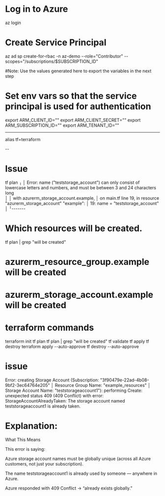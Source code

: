 # Log in to Azure

 az login
 
 # Create Service Principal

 az ad sp create-for-rbac -n az-demo --role="Contributor" --scopes="/subscriptions/$SUBSCRIPTION_ID"

#Note: Use the values generated here to export the variables in the next step

# Set env vars so that the service principal is used for authentication

export ARM_CLIENT_ID=""
export ARM_CLIENT_SECRET=""
export ARM_SUBSCRIPTION_ID=""
export ARM_TENANT_ID=""

-----
alias tf=terraform

--
# Issue

tf plan
╷
│ Error: name ("teststorage_account") can only consist of lowercase letters and numbers, and must be between 3 and 24 characters long      
│
│   with azurerm_storage_account.example,
│   on main.tf line 19, in resource "azurerm_storage_account" "example":
│   19:     name = "teststorage_account"
│
╵-------
# Which resources will be created.
tf plan | grep "will be created"
  # azurerm_resource_group.example will be created
  # azurerm_storage_account.example will be created

# terraform commands

  terraform init
  tf plan
  tf plan | grep "will be created"
  tf validate
  tf apply 
  tf destroy
  terraform apply --auto-approve
  tf destroy --auto-approve

  # issue 
  Error: creating Storage Account (Subscription: "3f90479e-22ad-4b08-9bf2-3ec64764e205"
│ Resource Group Name: "example_resources"
│ Storage Account Name: "teststorageaccount1"): performing Create: unexpected status 409 (409 Conflict) with error: StorageAccountAlreadyTaken: The storage account named teststorageaccount1 is already taken.

# Explanation:

What This Means

This error is saying:

Azure storage account names must be globally unique (across all Azure customers, not just your subscription).

The name teststorageaccount1 is already used by someone — anywhere in Azure.

Azure responded with 409 Conflict → “already exists globally.”